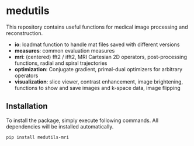 medutils
========

This repository contains useful functions for medical image processing and reconstruction.

- **io**: loadmat function to handle mat files saved with different versions
- **measures**: common evaluation measures
- **mri**: (centered) fft2 / ifft2, MRI Cartesian 2D operators, post-processing functions, radial and spiral trajectories
- **optimization**: Conjugate gradient, primal-dual optimizers for arbitrary operators 
- **visualization**: slice viewer, contrast enhancement, image brightening, functions to show and save images and k-space data, image flipping

Installation
------------
To install the package, simply execute following commands. All dependencies will
be installed automatically.

```
pip install medutils-mri
```
